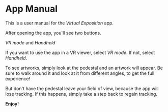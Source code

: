 # App Manual

This is a user manual for the *Virtual Exposition* app.

After opening the app, you'll see two buttons.

*VR mode* and *Handheld*

If you want to use the app in a VR viewer, select *VR mode*. If not, select *Handheld*.

To see artworks, simply look at the pedestal and an artwork will appear. Be sure to walk around it and look at it from different angles,
to get the full experience!

But don't have the pedestal leave your field of view, because the app will lose tracking.
If this happens, simply take a step back to regain tracking.

**Enjoy!**
